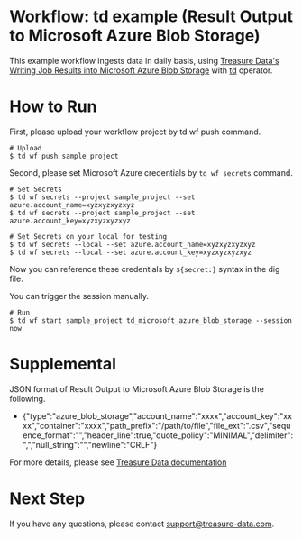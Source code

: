 # Workflow: td example (Result Output to Microsoft Azure Blob Storage)

This example workflow ingests data in daily basis, using [Treasure Data's Writing Job Results into Microsoft Azure Blob Storage](https://docs.treasuredata.com/articles/result-into-microsoft-azure-blob-storage) with [td](http://docs.digdag.io/operators/td.html) operator.

# How to Run

First, please upload your workflow project by td wf push command.

    # Upload
    $ td wf push sample_project

Second, please set Microsoft Azure credentials by `td wf secrets` command.

    # Set Secrets
    $ td wf secrets --project sample_project --set azure.account_name=xyzxyzxyzxyz
    $ td wf secrets --project sample_project --set azure.account_key=xyzxyzxyzxyz

    # Set Secrets on your local for testing
    $ td wf secrets --local --set azure.account_name=xyzxyzxyzxyz
    $ td wf secrets --local --set azure.account_key=xyzxyzxyzxyz

Now you can reference these credentials by `${secret:}` syntax in the dig file.

You can trigger the session manually.

    # Run
    $ td wf start sample_project td_microsoft_azure_blob_storage --session now
    
# Supplemental

JSON format of Result Output to Microsoft Azure Blob Storage is the following.

- {"type":"azure_blob_storage","account_name":"xxxx","account_key":"xxxx","container":"xxxx","path_prefix":"/path/to/file","file_ext":".csv","sequence_format":"","header_line":true,"quote_policy":"MINIMAL","delimiter":",","null_string":"","newline":"CRLF"}

For more details, please see [Treasure Data documentation](https://docs.treasuredata.com/articles/result-into-microsoft-azure-blob-storage)

# Next Step

If you have any questions, please contact support@treasure-data.com.
